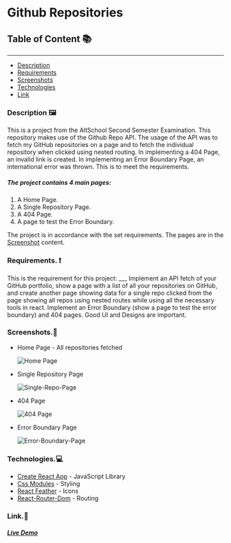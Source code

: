 # Github Repositories

## Table of Content :books: 
---
* [Description](#description)
* [Requirements](#requirements)
* [Screenshots](#screenshots)
* [Technologies](#technologies)
* [Link](#link)

<a name="description"></a>
### Description 🖼

This is a project from the AltSchool Second Semester Examination. This repository makes use of the Github Repo API. The usage of the API was to fetch my GitHub repositories on a page and to fetch the individual repository when clicked using nested routing. In implementing a 404 Page, an invalid link is created. In implementing an Error Boundary Page, an international error was thrown. This is to meet the requirements.

##### The project contains 4 main pages: 
1. A Home Page.
2. A Single Repository Page.
3.  A 404 Page.
4. A page to test the Error Boundary.

The project is in accordance with the set requirements. The pages are in the [Screenshot](#screenshots) content.


<a name="requirements"></a>
### Requirements. ❗

This is the requirement for this project: ___
Implement an API fetch of your GitHub portfolio, show a page with a list of all your repositories on GitHub, and create another page showing data for a single repo clicked from the page showing all repos using nested routes while using all the necessary tools in react. Implement an Error Boundary (show a page to test the error boundary) and 404 pages. Good UI and Designs are important. 


<a name="screenshots"></a>
### Screenshots.📸
* Home Page - All repositories fetched
 
  ![Home Page](https://github.com/Thatgirl9/Kaychop-Restaurant/assets/108234015/6b32053b-d9b8-42f2-aa88-b2efc0f61d3f)

* Single Repository Page
  
  ![Single-Repo-Page](https://github.com/Thatgirl9/Kaychop-Restaurant/assets/108234015/e1cde3e7-0712-470a-b8ef-1ae9d977b5fd)

* 404 Page

  ![404 Page](https://github.com/Thatgirl9/Kaychop-Restaurant/assets/108234015/b4a73822-f6be-4cc4-9e60-a7cdc3e63d3a)

* Error Boundary Page

  ![Error-Boundary-Page](https://github.com/Thatgirl9/Kaychop-Restaurant/assets/108234015/254bcf51-9594-49ab-822b-18ea994bde4b)



<a name="technologies"></a>
### Technologies.💻

* [Create React App](https://create-react-app.dev/) - JavaScript Library
* [Css Modules](https://github.com/css-modules/css-modules) - Styling
* [React Feather](https://www.npmjs.com/package/react-feather) - Icons
* [React-Router-Dom](https://reactrouter.com/en/main/start/tutorial) - Routing


<a name="link"></a>
### Link.🔗

##### [Live Demo](https://github-repositories-fetch.netlify.app/)


